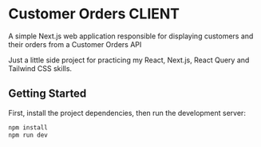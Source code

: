 # Customer Orders CLIENT
A simple Next.js web application responsible for displaying customers and their orders from a Customer Orders API

Just a little side project for practicing my React, Next.js, React Query and Tailwind CSS skills.

## Getting Started

First, install the project dependencies, then run the development server:

```bash
npm install
npm run dev
```
